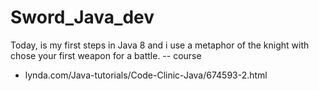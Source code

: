 # Sword_Java_dev
Today, is my first steps in Java 8 and i use a metaphor of the knight with chose your first weapon for a battle. 
-- course 
  - lynda.com/Java-tutorials/Code-Clinic-Java/674593-2.html 
